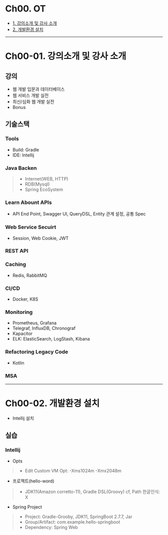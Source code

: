 # Ch00. OT
- [1. 강의소개 및 강사 소개](#ch00-01-강의소개-및-강사-소개)
- [2. 개발환경 설치](#ch00-02-개발환경-설치)


--------------------------------------------------------------------------------------------------------------------------------
# Ch00-01. 강의소개 및 강사 소개
## 강의
- 웹 개발 입문과 데이터베이스
- 웹 서비스 개발 실전
- 최신/심화 웹 개발 실전
- Bonus
## 기술스택
### Tools
- Build: Gradle
- IDE: Intellij
### Java Backen
> - Internet(WEB, HTTP) 
> - RDB(Mysql)
> - Spring EcoSystem
### Learn Abount APIs
- API End Point, Swagger UI, QueryDSL, Entity 관계 설정, 공통 Spec
### Web Service Secuirt
- Session, Web Cookie, JWT
### REST API
### Caching
- Redis, RabbitMQ
### CI/CD
- Docker, K8S
### Monitoring
- Prometheus, Grafana
- Telegraf, InfluxDB, Chronograf
- Kapacitor
- ELK: ElasticSearch, LogStash, Kibana
### Refactoring Legacy Code
- Kotlin
### MSA



--------------------------------------------------------------------------------------------------------------------------------
# Ch00-02. 개발환경 설치
- Intellij 설치
## 실습
### Intellij
- Opts
> - Edit Custom VM Opt: -Xms1024m -Xmx2048m
- 프로젝트(hello-word)
> - JDK11(Amazon corretto-11), Gradle DSL(Groovy)
> cf, Path 한글인식: X
- Spring Project
> - Project: Gradle-Grooby, JDK11, SpringBoot 2.7.7, Jar
> - Group/Artifact: com.example.hello-springboot
> - Dependency: Spring Web
